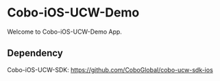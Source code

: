 # Cobo-iOS-UCW-Demo

Welcome to Cobo-iOS-UCW-Demo App.


## Dependency

Cobo-iOS-UCW-SDK: https://github.com/CoboGlobal/cobo-ucw-sdk-ios
